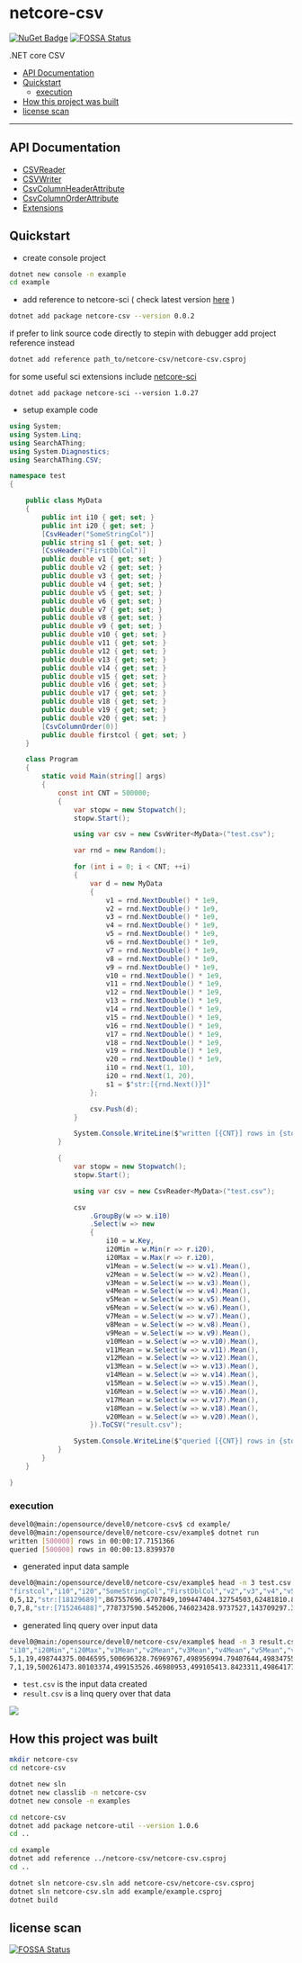 # netcore-csv

[![NuGet Badge](https://buildstats.info/nuget/netcore-csv)](https://www.nuget.org/packages/netcore-csv/)
[![FOSSA Status](https://app.fossa.com/api/projects/git%2Bgithub.com%2Fdevel0%2Fnetcore-csv.svg?type=shield)](https://app.fossa.com/projects/git%2Bgithub.com%2Fdevel0%2Fnetcore-csv?ref=badge_shield)

.NET core CSV

- [API Documentation](#api-documentation)
- [Quickstart](#quickstart)
  * [execution](#execution)
- [How this project was built](#how-this-project-was-built)
- [license scan](#license-scan)

<hr/>

## API Documentation

- [CSVReader](doc/api/CSV/CsvReader-1.md)
- [CSVWriter](doc/api/CSV/CsvWriter-1.md)
- [CsvColumnHeaderAttribute](doc/api/CSV/CsvColumnHeaderAttribute.md)
- [CsvColumnOrderAttribute](doc/api/CSV/CsvColumnOrderAttribute.md)
- [Extensions](doc/api/Extensions.md)

## Quickstart

- create console project

```sh
dotnet new console -n example
cd example
```

- add reference to netcore-sci ( check latest version [here](https://www.nuget.org/packages/netcore-sci/) )

```sh
dotnet add package netcore-csv --version 0.0.2
```

if prefer to link source code directly to stepin with debugger add project reference instead

```sh
dotnet add reference path_to/netcore-csv/netcore-csv.csproj
```

for some useful sci extensions include [netcore-sci](https://github.com/devel0/netcore-sci#quickstart)

```
dotnet add package netcore-sci --version 1.0.27
```

- setup example code

```csharp
using System;
using System.Linq;
using SearchAThing;
using System.Diagnostics;
using SearchAThing.CSV;

namespace test
{

    public class MyData
    {
        public int i10 { get; set; }
        public int i20 { get; set; }
        [CsvHeader("SomeStringCol")]
        public string s1 { get; set; }
        [CsvHeader("FirstDblCol")]
        public double v1 { get; set; }
        public double v2 { get; set; }
        public double v3 { get; set; }
        public double v4 { get; set; }
        public double v5 { get; set; }
        public double v6 { get; set; }
        public double v7 { get; set; }
        public double v8 { get; set; }
        public double v9 { get; set; }
        public double v10 { get; set; }
        public double v11 { get; set; }
        public double v12 { get; set; }
        public double v13 { get; set; }
        public double v14 { get; set; }
        public double v15 { get; set; }
        public double v16 { get; set; }
        public double v17 { get; set; }
        public double v18 { get; set; }
        public double v19 { get; set; }
        public double v20 { get; set; }
        [CsvColumnOrder(0)]
        public double firstcol { get; set; }
    }

    class Program
    {
        static void Main(string[] args)
        {
            const int CNT = 500000;
            {
                var stopw = new Stopwatch();
                stopw.Start();

                using var csv = new CsvWriter<MyData>("test.csv");

                var rnd = new Random();                

                for (int i = 0; i < CNT; ++i)
                {
                    var d = new MyData
                    {
                        v1 = rnd.NextDouble() * 1e9,
                        v2 = rnd.NextDouble() * 1e9,
                        v3 = rnd.NextDouble() * 1e9,
                        v4 = rnd.NextDouble() * 1e9,
                        v5 = rnd.NextDouble() * 1e9,
                        v6 = rnd.NextDouble() * 1e9,
                        v7 = rnd.NextDouble() * 1e9,
                        v8 = rnd.NextDouble() * 1e9,
                        v9 = rnd.NextDouble() * 1e9,
                        v10 = rnd.NextDouble() * 1e9,
                        v11 = rnd.NextDouble() * 1e9,
                        v12 = rnd.NextDouble() * 1e9,
                        v13 = rnd.NextDouble() * 1e9,
                        v14 = rnd.NextDouble() * 1e9,
                        v15 = rnd.NextDouble() * 1e9,
                        v16 = rnd.NextDouble() * 1e9,
                        v17 = rnd.NextDouble() * 1e9,
                        v18 = rnd.NextDouble() * 1e9,
                        v19 = rnd.NextDouble() * 1e9,
                        v20 = rnd.NextDouble() * 1e9,
                        i10 = rnd.Next(1, 10),
                        i20 = rnd.Next(1, 20),
                        s1 = $"str:[{rnd.Next()}]"
                    };

                    csv.Push(d);
                }

                System.Console.WriteLine($"written [{CNT}] rows in {stopw.Elapsed}");
            }

            {
                var stopw = new Stopwatch();
                stopw.Start();

                using var csv = new CsvReader<MyData>("test.csv");

                csv
                    .GroupBy(w => w.i10)
                    .Select(w => new
                    {
                        i10 = w.Key,
                        i20Min = w.Min(r => r.i20),
                        i20Max = w.Max(r => r.i20),
                        v1Mean = w.Select(w => w.v1).Mean(),
                        v2Mean = w.Select(w => w.v2).Mean(),
                        v3Mean = w.Select(w => w.v3).Mean(),
                        v4Mean = w.Select(w => w.v4).Mean(),
                        v5Mean = w.Select(w => w.v5).Mean(),
                        v6Mean = w.Select(w => w.v6).Mean(),
                        v7Mean = w.Select(w => w.v7).Mean(),
                        v8Mean = w.Select(w => w.v8).Mean(),                        
                        v9Mean = w.Select(w => w.v9).Mean(),                        
                        v10Mean = w.Select(w => w.v10).Mean(),                        
                        v11Mean = w.Select(w => w.v11).Mean(),                        
                        v12Mean = w.Select(w => w.v12).Mean(),                        
                        v13Mean = w.Select(w => w.v13).Mean(),                        
                        v14Mean = w.Select(w => w.v14).Mean(),                        
                        v15Mean = w.Select(w => w.v15).Mean(),                        
                        v16Mean = w.Select(w => w.v16).Mean(),                        
                        v17Mean = w.Select(w => w.v17).Mean(),                                                
                        v18Mean = w.Select(w => w.v18).Mean(),                                                
                        v20Mean = w.Select(w => w.v20).Mean(),                       
                    }).ToCSV("result.csv");

                System.Console.WriteLine($"queried [{CNT}] rows in {stopw.Elapsed}");
            }
        }
    }

}
```

### execution

```sh
devel0@main:/opensource/devel0/netcore-csv$ cd example/
devel0@main:/opensource/devel0/netcore-csv/example$ dotnet run
written [500000] rows in 00:00:17.7151366
queried [500000] rows in 00:00:13.8399370
```

- generated input data sample

```sh
devel0@main:/opensource/devel0/netcore-csv/example$ head -n 3 test.csv 
"firstcol","i10","i20","SomeStringCol","FirstDblCol","v2","v3","v4","v5","v6","v7","v8","v9","v10","v11","v12","v13","v14","v15","v16","v17","v18","v19","v20"
0,5,12,"str:[18129689]",867557696.4707849,109447404.32754503,62481810.83355183,10286359.12122501,16821376.52152282,246951585.75053865,40531692.57963621,128706280.20200239,94060354.9098877,773084326.5415562,605406319.0731249,24301973.182848644,275546743.6628168,993341022.6336405,332197053.51265013,897891412.4415683,393898102.63826424,75625031.75606254,141746737.59459832,923235933.7262976
0,7,8,"str:[715246488]",778737590.5452006,746023428.9737527,143709297.35885435,259873150.9688651,974400662.8051404,228502796.13793957,726555496.7925677,918882383.9271824,937200791.1732424,243253674.4714033,217995068.1598834,805125237.3518074,83740469.57294479,305738162.85735846,624054313.9279143,934975130.9188899,116701281.68384604,279470807.5371901,296962312.5609766,391285082.04188436
```

- generated linq query over input data

```sh
devel0@main:/opensource/devel0/netcore-csv/example$ head -n 3 result.csv 
"i10","i20Min","i20Max","v1Mean","v2Mean","v3Mean","v4Mean","v5Mean","v6Mean","v7Mean","v8Mean","v9Mean","v10Mean","v11Mean","v12Mean","v13Mean","v14Mean","v15Mean","v16Mean","v17Mean","v18Mean","v20Mean"
5,1,19,498744375.0046595,500696328.76969767,498956994.79407644,498347553.3321365,499105076.1419511,497968869.1339944,501762405.8354361,499745779.22874564,500889471.2232371,500183490.45615464,499631274.71673,499687046.22139966,500878450.76341426,499645752.7216835,501762614.12378675,500649710.9467961,501233924.9635705,498505682.329863,499466519.5720193
7,1,19,500261473.80103374,499153526.46980953,499105413.8423311,498641774.89563894,500344995.4115497,499545597.67373264,501381194.974964,499761652.26916814,500232888.6299126,500631700.19801253,500045648.5480878,502821365.214899,500142713.6305659,499689342.6614191,498776087.82817686,498683736.7473624,498262792.1616414,500554332.6785145,500256673.0652077
```

- `test.csv` is the input data created
- `result.csv` is a linq query over that data

![](doc/test-result-comparision.png)

## How this project was built

```sh
mkdir netcore-csv
cd netcore-csv

dotnet new sln
dotnet new classlib -n netcore-csv
dotnet new console -n examples

cd netcore-csv
dotnet add package netcore-util --version 1.0.6
cd ..

cd example
dotnet add reference ../netcore-csv/netcore-csv.csproj
cd ..

dotnet sln netcore-csv.sln add netcore-csv/netcore-csv.csproj
dotnet sln netcore-csv.sln add example/example.csproj
dotnet build
```

## license scan

[![FOSSA Status](https://app.fossa.com/api/projects/git%2Bgithub.com%2Fdevel0%2Fnetcore-csv.svg?type=large)](https://app.fossa.com/projects/git%2Bgithub.com%2Fdevel0%2Fnetcore-csv?ref=badge_large)
